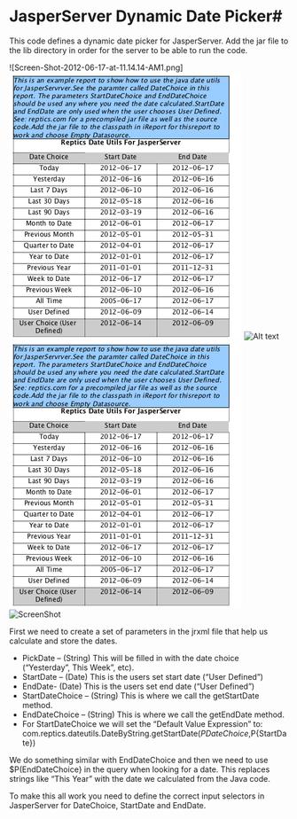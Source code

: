 # JasperServer Dynamic Date Picker#

This code defines a dynamic date picker for JasperServer. Add the jar file to the lib directory in order for the server to be able to run the code.

![Screen-Shot-2012-06-17-at-11.14.14-AM1.png]
![Alt text](/Screen-Shot-2012-06-17-at-11.14.14-AM1.png?raw=true "Optional Title")
![Alt text](../js-dynamic-dates/Screen-Shot-2012-06-17-at-11.14.14-AM1.png?raw=true "Optional Title")
![ScreenShot](/Screen-Shot-2012-06-17-at-11.14.14-AM1.png)
![ScreenShot](/js-dynamic-dates/Screen-Shot-2012-06-17-at-11.14.14-AM1.png)

First we need to create a set of parameters in the jrxml file that help us calculate and store the dates.

* PickDate – (String) This will be filled in with the date choice (“Yesterday”, This Week”, etc).
* StartDate – (Date) This is the users set start date (“User Defined”)
* EndDate-  (Date) This is the users set end date  (“User Defined”)
* StartDateChoice – (String) This is where we call the getStartDate method.
* EndDateChoice – (String) This is where we call the getEndDate method.
* For StartDateChoice we will set the “Default Value Expression” to: com.reptics.dateutils.DateByString.getStartDate($P{DateChoice},$P{StartDate})

We do something similar with EndDateChoice and then we need to use $P(EndDateChoice} in the query when looking for a date. This replaces strings like “This Year” with the date we calculated from the Java code.

To make this all work you need to define the correct input selectors in JasperServer for DateChoice, StartDate and EndDate.